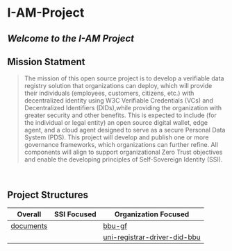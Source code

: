 # I-AM-Project 
*Welcome to the I-AM Project*
---

## Mission Statment 
> The mission of this open source project is to develop a verifiable data registry
solution that organizations can deploy, which will provide their individuals
(employees, customers, citizens, etc.) with decentralized identity using W3C
Verifiable Credentials (VCs) and Decentralized Identifiers (DIDs),while providing
the organization with greater security and other benefits. This is expected to
include (for the individual or legal entity) an open source digital wallet, edge
agent, and a cloud agent designed to serve as a secure Personal Data System
(PDS). This project will develop and publish one or more governance
frameworks, which organizations can further refine. All components will align to
support organizational Zero Trust objectives and enable the developing principles
of Self-Sovereign Identity (SSI).

<br/>

## Project Structures

| Overall | SSI Focused | Organization Focused |
| --------| -------------| -------------------- |
| [documents](https://github.com/I-AM-project/documents)|   | [bbu-gf](https://github.com/I-AM-project/bbu-gf)               |
|          |   | [uni-registrar-driver-did-bbu](https://github.com/I-AM-project/uni-registrar-driver-did-bbu)|
